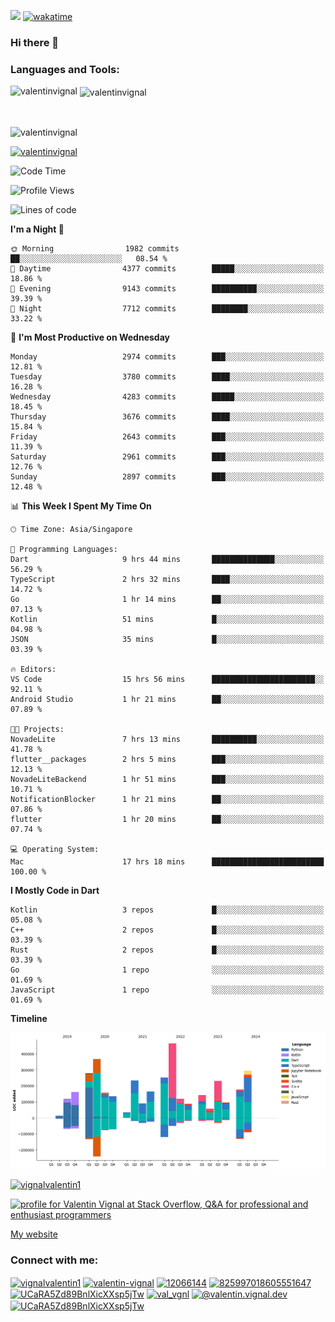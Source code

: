
![](https://komarev.com/ghpvc/?username=valentinvignal&label=Profile%20views&color=0e75b6&style=flat)
[![wakatime](https://wakatime.com/badge/user/a700230c-ba51-4378-8fbc-fbcb542401ed.svg)](https://wakatime.com/@a700230c-ba51-4378-8fbc-fbcb542401ed)

### Hi there 👋

<h3 align="left">Languages and Tools:</h3>


<p><img align="left" src="https://github-readme-stats.vercel.app/api?username=ValentinVignal&count_private=true&show_icons=true&theme=dark" alt="valentinvignal" /></p>

<p>&nbsp;<img align="center" src="https://github-readme-stats.vercel.app/api/top-langs/?username=ValentinVignal&hide=jupyter%20notebook&layout=compact&theme=dark" alt="valentinvignal" /></p>

<br/>

<p><img align="center" src="https://github-readme-streak-stats.herokuapp.com/?user=valentinvignal&theme=dark" alt="valentinvignal" /></p>


<p align="left"> <a href="https://github.com/ryo-ma/github-profile-trophy"><img src="https://github-profile-trophy.vercel.app/?username=valentinvignal&theme=darkhub" alt="valentinvignal" /></a> </p>

<!--START_SECTION:waka-->
![Code Time](http://img.shields.io/badge/Code%20Time-2%2C654%20hrs%2033%20mins-blue)

![Profile Views](http://img.shields.io/badge/Profile%20Views-13-blue)

![Lines of code](https://img.shields.io/badge/From%20Hello%20World%20I%27ve%20Written-3.7%20million%20lines%20of%20code-blue)

**I'm a Night 🦉** 

```text
🌞 Morning                1982 commits        ██░░░░░░░░░░░░░░░░░░░░░░░   08.54 % 
🌆 Daytime                4377 commits        █████░░░░░░░░░░░░░░░░░░░░   18.86 % 
🌃 Evening                9143 commits        ██████████░░░░░░░░░░░░░░░   39.39 % 
🌙 Night                  7712 commits        ████████░░░░░░░░░░░░░░░░░   33.22 % 
```
📅 **I'm Most Productive on Wednesday** 

```text
Monday                   2974 commits        ███░░░░░░░░░░░░░░░░░░░░░░   12.81 % 
Tuesday                  3780 commits        ████░░░░░░░░░░░░░░░░░░░░░   16.28 % 
Wednesday                4283 commits        █████░░░░░░░░░░░░░░░░░░░░   18.45 % 
Thursday                 3676 commits        ████░░░░░░░░░░░░░░░░░░░░░   15.84 % 
Friday                   2643 commits        ███░░░░░░░░░░░░░░░░░░░░░░   11.39 % 
Saturday                 2961 commits        ███░░░░░░░░░░░░░░░░░░░░░░   12.76 % 
Sunday                   2897 commits        ███░░░░░░░░░░░░░░░░░░░░░░   12.48 % 
```


📊 **This Week I Spent My Time On** 

```text
🕑︎ Time Zone: Asia/Singapore

💬 Programming Languages: 
Dart                     9 hrs 44 mins       ██████████████░░░░░░░░░░░   56.29 % 
TypeScript               2 hrs 32 mins       ████░░░░░░░░░░░░░░░░░░░░░   14.72 % 
Go                       1 hr 14 mins        ██░░░░░░░░░░░░░░░░░░░░░░░   07.13 % 
Kotlin                   51 mins             █░░░░░░░░░░░░░░░░░░░░░░░░   04.98 % 
JSON                     35 mins             █░░░░░░░░░░░░░░░░░░░░░░░░   03.39 % 

🔥 Editors: 
VS Code                  15 hrs 56 mins      ███████████████████████░░   92.11 % 
Android Studio           1 hr 21 mins        ██░░░░░░░░░░░░░░░░░░░░░░░   07.89 % 

🐱‍💻 Projects: 
NovadeLite               7 hrs 13 mins       ██████████░░░░░░░░░░░░░░░   41.78 % 
flutter__packages        2 hrs 5 mins        ███░░░░░░░░░░░░░░░░░░░░░░   12.13 % 
NovadeLiteBackend        1 hr 51 mins        ███░░░░░░░░░░░░░░░░░░░░░░   10.71 % 
NotificationBlocker      1 hr 21 mins        ██░░░░░░░░░░░░░░░░░░░░░░░   07.86 % 
flutter                  1 hr 20 mins        ██░░░░░░░░░░░░░░░░░░░░░░░   07.74 % 

💻 Operating System: 
Mac                      17 hrs 18 mins      █████████████████████████   100.00 % 
```

**I Mostly Code in Dart** 

```text
Kotlin                   3 repos             █░░░░░░░░░░░░░░░░░░░░░░░░   05.08 % 
C++                      2 repos             █░░░░░░░░░░░░░░░░░░░░░░░░   03.39 % 
Rust                     2 repos             █░░░░░░░░░░░░░░░░░░░░░░░░   03.39 % 
Go                       1 repo              ░░░░░░░░░░░░░░░░░░░░░░░░░   01.69 % 
JavaScript               1 repo              ░░░░░░░░░░░░░░░░░░░░░░░░░   01.69 % 
```



**Timeline**

![Lines of Code chart](https://raw.githubusercontent.com/ValentinVignal/ValentinVignal/main/assets/bar_graph.png)


<!--END_SECTION:waka-->

<p align="left"> <a href="https://twitter.com/vignalvalentin1" target="blank"><img src="https://img.shields.io/twitter/follow/vignalvalentin1?logo=twitter" alt="vignalvalentin1" /></a> </p>

<a href="https://stackoverflow.com/users/12066144/valentin-vignal"><img src="https://stackexchange.com/users/flair/16694563.png?theme=dark" width="208" height="58" alt="profile for Valentin Vignal at Stack Overflow, Q&amp;A for professional and enthusiast programmers" title="profile for Valentin Vignal at Stack Overflow, Q&amp;A for professional and enthusiast programmers"></a>

[My website](https://valentinvignal.github.io/portfolio/)

<h3 align="left">Connect with me:</h3>
<p align="left">
<a href="https://twitter.com/vignalvalentin1" target="blank"><img align="center" src="https://raw.githubusercontent.com/rahuldkjain/github-profile-readme-generator/master/src/images/icons/Social/twitter.svg" alt="vignalvalentin1" height="30" width="40" /></a>
<a href="https://linkedin.com/in/valentin-vignal" target="blank"><img align="center" src="https://raw.githubusercontent.com/rahuldkjain/github-profile-readme-generator/master/src/images/icons/Social/linked-in-alt.svg" alt="valentin-vignal" height="30" width="40" /></a>
<a href="https://stackoverflow.com/users/12066144" target="blank"><img align="center" src="https://raw.githubusercontent.com/rahuldkjain/github-profile-readme-generator/master/src/images/icons/Social/stack-overflow.svg" alt="12066144" height="30" width="40" /></a>
<a href="https://discordapp.com/users/825997018605551647" target="blank"><img align="center" src="https://raw.githubusercontent.com/rahuldkjain/github-profile-readme-generator/master/src/images/icons/Social/discord.svg" alt="825997018605551647" height="30" width="40" /></a>
<a href="https://www.reddit.com/user/ValentinVignal" target="blank"><img align="center" src="https://raw.githubusercontent.com/rahuldkjain/github-profile-readme-generator/master/src/images/icons/Social/reddit.svg" alt="UCaRA5Zd89BnlXicXXsp5jTw" height="30" width="40" /></a>
<a href="https://instagram.com/valentin_vignal" target="blank"><img align="center" src="https://raw.githubusercontent.com/rahuldkjain/github-profile-readme-generator/master/src/images/icons/Social/instagram.svg" alt="val_vgnl" height="30" width="40" /></a>
<a href="https://medium.com/@valentin.vignal.dev" target="blank"><img align="center" src="https://raw.githubusercontent.com/rahuldkjain/github-profile-readme-generator/master/src/images/icons/Social/medium.svg" alt="@valentin.vignal.dev" height="30" width="40" /></a>
<a href="https://www.youtube.com/channel/UCaRA5Zd89BnlXicXXsp5jTw" target="blank"><img align="center" src="https://raw.githubusercontent.com/rahuldkjain/github-profile-readme-generator/master/src/images/icons/Social/youtube.svg" alt="UCaRA5Zd89BnlXicXXsp5jTw" height="30" width="40" /></a>
</p>


